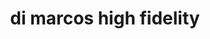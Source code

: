 ---
title: "di marcos high fidelity"
url: /klagenfurt-am-woerthersee/di-marcos-high-fidelity/
shop: Musik
---